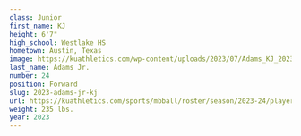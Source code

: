 ```yaml
---
class: Junior
first_name: KJ
height: 6'7"
high_school: Westlake HS
hometown: Austin, Texas
image: https://kuathletics.com/wp-content/uploads/2023/07/Adams_KJ_2023-600x400.jpg
last_name: Adams Jr.
number: 24
position: Forward
slug: 2023-adams-jr-kj
url: https://kuathletics.com/sports/mbball/roster/season/2023-24/player/kj-adams/
weight: 235 lbs.
year: 2023
---
```

